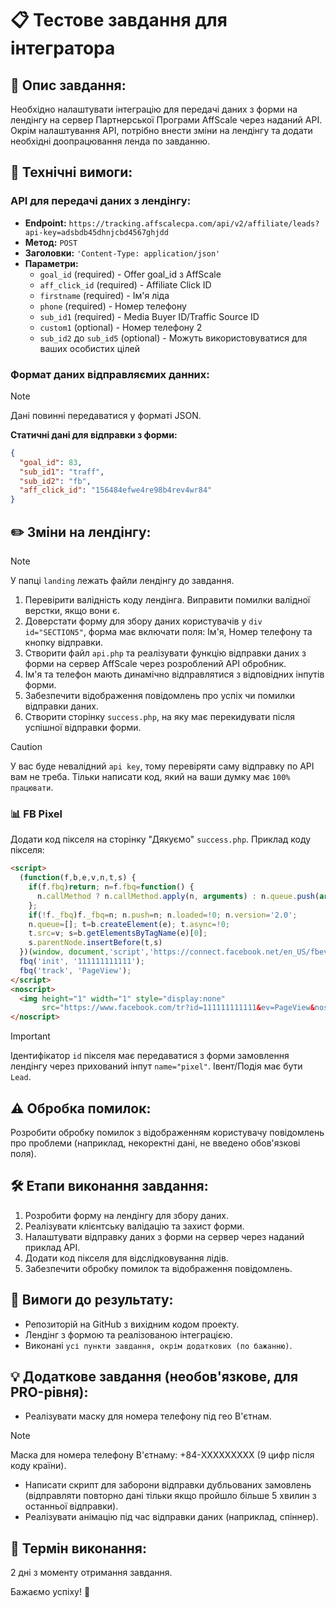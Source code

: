 # 📋 Тестове завдання для інтегратора

## 📄 Опис завдання:

Необхідно налаштувати інтеграцію для передачі даних з форми на лендінгу на сервер Партнерської Програми AffScale через наданий API. Окрім налаштування API, потрібно внести зміни на лендінгу та додати необхідні доопрацювання ленда по завданню.

## 🔧 Технічні вимоги:

### API для передачі даних з лендінгу:

- **Endpoint:** `https://tracking.affscalecpa.com/api/v2/affiliate/leads?api-key=adsbdb45dhnjcbd4567ghjdd`
- **Метод:** `POST`
- **Заголовки:** `'Content-Type: application/json'`
- **Параметри:**
  - `goal_id` (required) - Offer goal_id з AffScale
  - `aff_click_id` (required) - Affiliate Click ID
  - `firstname` (required) - Ім'я ліда
  - `phone` (required) - Номер телефону
  - `sub_id1` (required) - Media Buyer ID/Traffic Source ID
  - `custom1` (optional) - Номер телефону 2
  - `sub_id2` до `sub_id5` (optional) - Можуть використовуватися для ваших особистих цілей


### Формат даних відправляємих данних:

> [!NOTE]
> Дані повинні передаватися у форматі JSON.


**Статичні дані для відправки з форми:**

```json
{
  "goal_id": 83,
  "sub_id1": "traff",
  "sub_id2": "fb",
  "aff_click_id": "156484efwe4re98b4rev4wr84"
}
```

## ✏️ Зміни на лендінгу:

> [!NOTE]
> У папці `landing` лежать файли лендінгу до завдання.

1. Перевірити валідність коду лендінга. Виправити помилки валідної верстки, якщо вони є.
2. Доверстати форму для збору даних користувачів у `div id="SECTION5"`, форма має включати поля: Ім'я, Номер телефону та кнопку відправки.
3. Створити файл `api.php` та реалізувати функцію відправки даних з форми на сервер AffScale через розроблений API обробник.
4. Ім'я та телефон мають динамічно відправлятися з відповідних інпутів форми.
5. Забезпечити відображення повідомлень про успіх чи помилки відправки даних.
6. Створити сторінку `success.php`, на яку має перекидувати після успішної відправки форми.

> [!CAUTION]
> У вас буде невалідний `api key`, тому перевіряти саму відправку по API вам не треба. Тільки написати код, який на ваши думку має `100% працювати`.


### 📊 FB Pixel 
Додати код пікселя на сторінку "Дякуємо" `success.php`. Приклад коду пікселя:

```html
<script>
  (function(f,b,e,v,n,t,s) {
    if(f.fbq)return; n=f.fbq=function() {
      n.callMethod ? n.callMethod.apply(n, arguments) : n.queue.push(arguments)
    };
    if(!f._fbq)f._fbq=n; n.push=n; n.loaded=!0; n.version='2.0';
    n.queue=[]; t=b.createElement(e); t.async=!0;
    t.src=v; s=b.getElementsByTagName(e)[0];
    s.parentNode.insertBefore(t,s)
  })(window, document,'script','https://connect.facebook.net/en_US/fbevents.js');
  fbq('init', '111111111111');
  fbq('track', 'PageView');
</script>
<noscript>
  <img height="1" width="1" style="display:none"
       src="https://www.facebook.com/tr?id=111111111111&ev=PageView&noscript=1"/>
</noscript>
```

> [!IMPORTANT]
> Ідентифікатор `id` пікселя має передаватися з форми замовлення лендінгу через прихований інпут `name="pixel"`. Івент/Подія має бути `Lead`.


## ⚠️ Обробка помилок:
Розробити обробку помилок з відображенням користувачу повідомлень про проблеми (наприклад, некоректні дані, не введено обов'язкові поля).


## 🛠️ Етапи виконання завдання:
1. Розробити форму на лендінгу для збору даних.
2. Реалізувати клієнтську валідацію та захист форми.
3. Налаштувати відправку даних з форми на сервер через наданий приклад API.
4. Додати код пікселя для відслідковування лідів.
5. Забезпечити обробку помилок та відображення повідомлень.


## 🎯 Вимоги до результату:
- Репозиторій на GitHub з вихідним кодом проекту.
- Лендінг з формою та реалізованою інтеграцією.
- Виконані `усі пункти завдання, окрім додаткових (по бажанню)`.


## 💡 Додаткове завдання (необов'язкове, для PRO-рівня):
- Реалізувати маску для номера телефону під гео В'єтнам.
> [!NOTE]
> Маска для номера телефону В'єтнаму: +84-XXXXXXXXX (9 цифр після коду країни).

- Написати скрипт для заборони відправки дубльованих замовлень (відправляти повторно дані тільки якщо пройшло більше 5 хвилин з останньої відправки).
- Реалізувати анімацію під час відправки даних (наприклад, спіннер).


## 📅 Термін виконання:
2 дні з моменту отримання завдання.

Бажаємо успіху! 🚀
